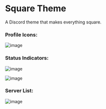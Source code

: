 # Square Theme
A Discord theme that makes everything square.

### Profile Icons:

![image](https://user-images.githubusercontent.com/26600014/122501229-439e8780-cfc2-11eb-84f6-706a95c16317.png)

### Status Indicators:

![image](https://user-images.githubusercontent.com/26600014/122501300-6630a080-cfc2-11eb-8e4a-a54b60fe8390.png)

![image](https://user-images.githubusercontent.com/26600014/122501337-7d6f8e00-cfc2-11eb-902b-aa2bc65d6649.png)

### Server List:

![image](https://user-images.githubusercontent.com/26600014/122656872-841a1480-d12c-11eb-97ee-0f592c5ccfe0.png)
